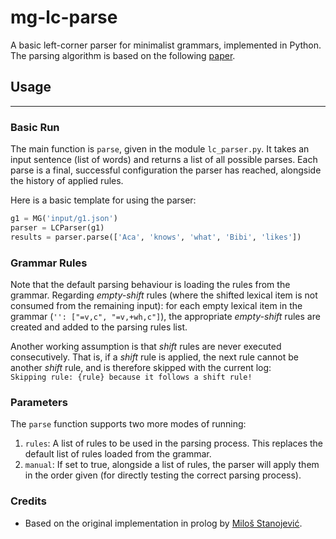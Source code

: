# mg-lc-parse
A basic left-corner parser for minimalist grammars, implemented in Python.
The parsing algorithm is based on the following [paper](https://aclanthology.org/W18-2809/).

## Usage

---
### Basic Run
The main function is `parse`, given in the module `lc_parser.py`. 
It takes an input sentence (list of words) and returns a list of all possible parses. 
Each parse is a final, successful configuration the parser has reached, alongside the history of applied rules.

Here is a basic template for using the parser:
```python
g1 = MG('input/g1.json')
parser = LCParser(g1)
results = parser.parse(['Aca', 'knows', 'what', 'Bibi', 'likes'])
```

### Grammar Rules
Note that the default parsing behaviour is loading the rules from the grammar.
Regarding _empty-shift_ rules (where the shifted lexical item is not consumed from the remaining input): 
for each empty lexical item in the grammar (`'': ["=v,c", "=v,+wh,c"]`), the appropriate _empty-shift_ rules 
are created and added to the parsing rules list.

Another working assumption is that _shift_ rules are never executed consecutively.
That is, if a _shift_ rule is applied, the next rule cannot be another _shift_ rule, and
is therefore skipped with the current log:\
`Skipping rule: {rule} because it follows a shift rule!`

### Parameters
The `parse` function supports two more modes of running:
1. `rules`: A list of rules to be used in the parsing process. This replaces the default list of rules loaded from the grammar.
2. `manual`: If set to true, alongside a list of rules, the parser will apply them in the order given (for directly testing the correct parsing process).


### Credits
- Based on the original implementation in prolog by [Miloš Stanojević](https://github.com/stanojevic/Left-Corner-MG-parser).
